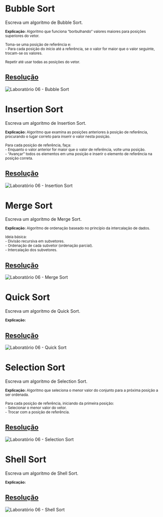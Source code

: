 # Bubble Sort

Escreva um algoritmo de Bubble Sort.

<sup>**Explicação:** Algoritmo que funciona “borbulhando” valores maiores para posições superiores do vetor.</sup>

<sup>Toma-se uma posição de referência e:</sup><br/>
<sup>- Para cada posição do início até a referência, se o valor for maior que o valor seguinte, trocam-se os valores.</sup>

<sup>Repetir até usar todas as posições do vetor.</sup>

## <a href="/codigo\Laboratório 06\Bubble Sort\Program.cs">Resolução</a>

![Laboratório 06 - Bubble Sort](/relatorio/img/Laborat%C3%B3rio%2006%20-%20Bubble%20Sort.png)

# Insertion Sort

Escreva um algoritmo de Insertion Sort.

<sup>**Explicação:** Algoritmo que examina as posições anteriores à posição de referência, procurando o lugar correto para inserir o valor nesta posição.</sup>

<sup>Para cada posição de referência, faça:</sup><br/>
<sup>- Enquanto o valor anterior for maior que o valor de referência, volte uma posição.</sup><br/>
<sup>- “Avançar” todos os elementos em uma posição e inserir o elemento de referência na posição correta.</sup>

## <a href="/codigo\Laboratório 06\Insertion Sort\Program.cs">Resolução</a>

![Laboratório 06 - Insertion Sort](/relatorio/img/Laborat%C3%B3rio%2006%20-%20Insertion%20Sort.png)

# Merge Sort

Escreva um algoritmo de Merge Sort.

<sup>**Explicação:** Algoritmo de ordenação baseado no princípio da intercalação de dados.</sup>

<sup>Ideia básica:</sup><br/>
<sup>- Divisão recursiva em subvetores.</sup><br/>
<sup>- Ordenação de cada subvetor (ordenação parcial).</sup><br/>
<sup>- Intercalação dos subvetores.</sup>

## <a href="/codigo\Laboratório 06\Merge Sort\Program.cs">Resolução</a>

![Laboratório 06 - Merge Sort](/relatorio/img/Laborat%C3%B3rio%2006%20-%20Merge%20Sort.png)

# Quick Sort

Escreva um algoritmo de Quick Sort.

<sup>**Explicação:** </sup>

## <a href="/codigo\Laboratório 06\Quick Sort\Program.cs">Resolução</a>

![Laboratório 06 - Quick Sort](/relatorio/img/Laborat%C3%B3rio%2006%20-%20Quick%20Sort.png)

# Selection Sort

Escreva um algoritmo de Selection Sort.

<sup>**Explicação:** Algoritmo que seleciona o menor valor do conjunto para a próxima posição a ser ordenada.</sup>

<sup>Para cada posição de referência, iniciando da primeira posição:</sup><br/>
<sup>- Selecionar o menor valor do vetor.</sup><br/>
<sup>- Trocar com a posição de referência.</sup>

## <a href="/codigo\Laboratório 06\Selection Sort\Program.cs">Resolução</a>

![Laboratório 06 - Selection Sort](/relatorio/img/Laborat%C3%B3rio%2006%20-%20Selection%20Sort.png)

# Shell Sort

Escreva um algoritmo de Shell Sort.

<sup>**Explicação:** </sup>

## <a href="/codigo\Laboratório 06\Shell Sort\Program.cs">Resolução</a>

![Laboratório 06 - Shell Sort](/relatorio/img/Laborat%C3%B3rio%2006%20-%20Shell%20Sort.png)